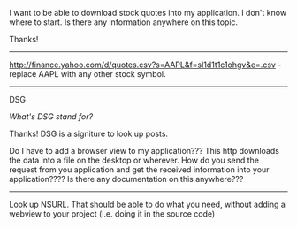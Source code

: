 I want to be able to download stock quotes into my application. I don't know where to start. Is there any information anywhere on this topic.

Thanks!

----

http://finance.yahoo.com/d/quotes.csv?s=AAPL&f=sl1d1t1c1ohgv&e=.csv - replace AAPL with any other stock symbol.

----
DSG

*What's DSG stand for?*

Thanks! 
DSG is a signiture to look up posts.

Do I have to add a browser view to my application??? This http downloads the data into a file on the desktop or wherever. How do you send the request from you application and get the received information into your application???? Is there any documentation on this anywhere???

----
Look up NSURL. That should be able to do what you need, without adding a webview to your project (i.e. doing it in the source code)
